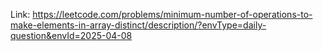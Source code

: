 Link: https://leetcode.com/problems/minimum-number-of-operations-to-make-elements-in-array-distinct/description/?envType=daily-question&envId=2025-04-08